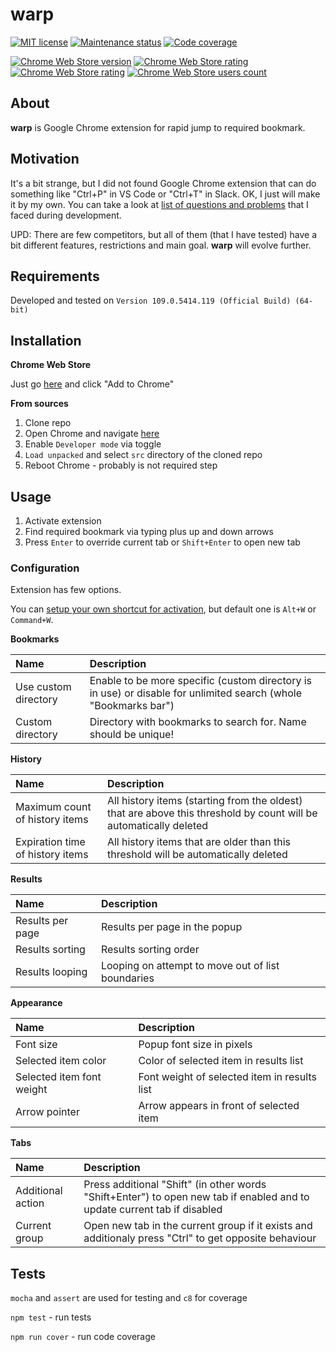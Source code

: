 # warp

[![MIT license][license-badge]][license-url]
[![Maintenance status][status-badge]][status-url]
[![Code coverage][coverage-badge]][coverage-url]

[![Chrome Web Store version][store-version-badge]][store-version-url]
[![Chrome Web Store rating][store-rating-badge]][store-rating-url]
[![Chrome Web Store rating][store-stars-badge]][store-stars-url]
[![Chrome Web Store users count][store-users-badge]][store-users-url]

## About

**warp** is Google Chrome extension for rapid jump to required bookmark.

## Motivation

It's a bit strange, but I did not found Google Chrome extension that can do something like "Ctrl+P" in VS Code or "Ctrl+T" in Slack. OK, I just will make it by my own. You can take a look at [list of questions and problems](./QA.md) that I faced during development.

UPD: There are few competitors, but all of them (that I have tested) have a bit different features, restrictions and main goal. **warp** will evolve further.

## Requirements

Developed and tested on `Version 109.0.5414.119 (Official Build) (64-bit)`

## Installation

**Chrome Web Store**

Just go [here][store-version-url] and click "Add to Chrome"

**From sources**

1. Clone repo
2. Open Chrome and navigate [here](chrome://extensions/)
3. Enable `Developer mode` via toggle
4. `Load unpacked` and select `src` directory of the cloned repo
5. Reboot Chrome - probably is not required step

## Usage

1. Activate extension
2. Find required bookmark via typing plus up and down arrows
3. Press `Enter` to override current tab or `Shift+Enter` to open new tab

### Configuration

Extension has few options.

You can [setup your own shortcut for activation](chrome://extensions/shortcuts), but default one is `Alt+W` or `Command+W`.

**Bookmarks**

| Name | Description |
| :--- | :--- |
| Use custom directory | Enable to be more specific (custom directory is in use) or disable for unlimited search (whole "Bookmarks bar") |
| Custom directory | Directory with bookmarks to search for. Name should be unique! |

**History**

| Name | Description |
| :--- | :--- |
| Maximum count of history items | All history items (starting from the oldest) that are above this threshold by count will be automatically deleted |
| Expiration time of history items | All history items that are older than this threshold will be automatically deleted |

**Results**

| Name | Description |
| :--- | :--- |
| Results per page | Results per page in the popup |
| Results sorting | Results sorting order |
| Results looping | Looping on attempt to move out of list boundaries |

**Appearance**

| Name | Description |
| :--- | :--- |
| Font size | Popup font size in pixels |
| Selected item color | Color of selected item in results list |
| Selected item font weight | Font weight of selected item in results list |
| Arrow pointer | Arrow appears in front of selected item |

**Tabs**

| Name | Description |
| :--- | :--- |
| Additional action | Press additional "Shift" (in other words "Shift+Enter") to open new tab if enabled and to update current tab if disabled |
| Current group | Open new tab in the current group if it exists and additionaly press "Ctrl" to get opposite behaviour |

## Tests

`mocha` and `assert` are used for testing and `c8` for coverage

`npm test` - run tests

`npm run cover` - run code coverage

[status-url]: https://github.com/vikian050194/warp/pulse
[status-badge]: https://img.shields.io/github/last-commit/vikian050194/warp.svg

[license-url]: https://github.com/vikian050194/warp/blob/master/LICENSE
[license-badge]: https://img.shields.io/github/license/vikian050194/warp.svg

[coverage-url]: https://codecov.io/gh/vikian050194/warp
[coverage-badge]: https://img.shields.io/codecov/c/github/vikian050194/warp

[store-version-url]: https://chrome.google.com/webstore/detail/warp/kfpnmdafkjnbhidilikbkggjnmndobnc
[store-version-badge]: https://img.shields.io/chrome-web-store/v/kfpnmdafkjnbhidilikbkggjnmndobnc

[store-rating-url]: https://chrome.google.com/webstore/detail/warp/kfpnmdafkjnbhidilikbkggjnmndobnc
[store-rating-badge]: https://img.shields.io/chrome-web-store/rating/kfpnmdafkjnbhidilikbkggjnmndobnc

[store-stars-url]: https://chrome.google.com/webstore/detail/warp/kfpnmdafkjnbhidilikbkggjnmndobnc
[store-stars-badge]: https://img.shields.io/chrome-web-store/stars/kfpnmdafkjnbhidilikbkggjnmndobnc

[store-users-url]: https://chrome.google.com/webstore/detail/warp/kfpnmdafkjnbhidilikbkggjnmndobnc
[store-users-badge]: https://img.shields.io/chrome-web-store/users/kfpnmdafkjnbhidilikbkggjnmndobnc
